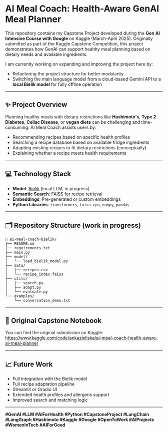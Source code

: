 # AI Meal Coach: Health-Aware GenAI Meal Planner

This repository contains my Capstone Project developed during the **Gen AI Intensive Course with Google** on Kaggle (March-April 2025). Originally submitted as part of the Kaggle Capstone Competition, this project demonstrates how GenAI can support healthy meal planning based on dietary needs and available ingredients.

I am currently working on expanding and improving the project here by:
- Refactoring the project structure for better modularity
- Switching the main language model from a cloud-based Gemini API to a **local Bielik model** for fully offline operation

---

## ✨ Project Overview

Planning healthy meals with dietary restrictions like **Hashimoto's**, **Type 2 Diabetes**, **Celiac Disease**, or **vegan diets** can be challenging and time-consuming. AI Meal Coach assists users by:

- Recommending recipes based on specific health profiles
- Searching a recipe database based on available fridge ingredients
- Adapting existing recipes to fit dietary restrictions (conceptually)
- Explaining whether a recipe meets health requirements

---

## 💻 Technology Stack

- **Model**: [Bielik]([https://hf.co/Polish-Bielik](https://huggingface.co/speakleash)) (local LLM, in progress)
- **Semantic Search**: FAISS for recipe retrieval
- **Embeddings**: Pre-generated or custom embeddings
- **Python Libraries**: `transformers`, `faiss-cpu`, `numpy`, `pandas`

---

## 🗂️ Repository Structure (work in progress)

```
📁 ai-meal-coach-bielik/
├── README.md
├── requirements.txt
├── main.py
├── model/
│   └── load_bielik_model.py
├── data/
│   ├── recipes.csv
│   └── recipe_index.faiss
├── utils/
│   ├── search.py
│   ├── adapt.py
│   └── evaluate.py
└── examples/
    └── conversation_demo.txt
```

---

## 📎 Original Capstone Notebook

You can find the original submission on Kaggle:
https://www.kaggle.com/code/ankazieliska/ai-meal-coach-health-aware-ai-meal-planner

---

## 📈 Future Work

- Full integration with the Bielik model
- Full recipe adaptation pipeline
- Streamlit or Gradio UI
- Extended health profiles and allergens support
- Improved search and matching logic

---

**#GenAI #LLM #AIForHealth #Python #CapstoneProject #LangChain #LangGraph #Hashimoto #Kaggle #Google #OpenToWork #AIProjects #WomenInTech #AIForGood**
